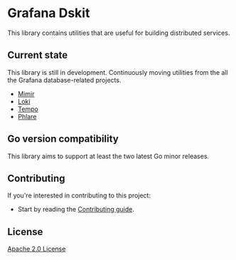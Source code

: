 # Grafana Dskit

This library contains utilities that are useful for building distributed
services.

## Current state

This library is still in development. Continuously moving utilities from the all the Grafana database-related projects.

- [Mimir]
- [Loki]
- [Tempo]
- [Phlare]

[Mimir]: https://github.com/grafana/mimir
[Loki]: https://github.com/grafana/loki
[Tempo]: https://github.com/grafana/tempo
[Phlare]: https://github.com/grafana/phlare

## Go version compatibility

This library aims to support at least the two latest Go minor releases.

## Contributing

If you're interested in contributing to this project:

- Start by reading the [Contributing guide](/CONTRIBUTING.md).

## License

[Apache 2.0 License](https://github.com/grafana/dskit/blob/main/LICENSE)
